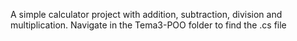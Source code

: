 A simple calculator project with addition, subtraction, division and multiplication.
Navigate in the Tema3-POO folder to find the .cs file
